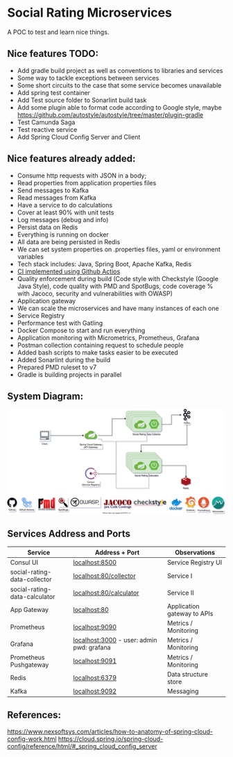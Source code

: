 # Social Rating Microservices

A POC to test and learn nice things.

## Nice features TODO:

- Add gradle build project as well as conventions to libraries and services
- Some way to tackle exceptions between services
- Some short circuits to the case that some service becomes unavailable
- Add spring test container
- Add Test source folder to Sonarlint build task
- Add some plugin able to format code according to Google style, maybe https://github.com/autostyle/autostyle/tree/master/plugin-gradle
- Test Camunda Saga
- Test reactive service
- Add Spring Cloud Config Server and Client

## Nice features already added:

- Consume http requests with JSON in a body;
- Read properties from application properties files
- Send messages to Kafka
- Read messages from Kafka
- Have a service to do calculations
- Cover at least 90% with unit tests
- Log messages (debug and info)
- Persist data on Redis
- Everything is running on docker
- All data are being persisted in Redis
- We can set system properties on .properties files, yaml or environment variables
- Tech stack includes: Java, Spring Boot, Apache Kafka, Redis
- [CI implemented using Github Actios](https://github.com/palerique/microservices-with-spring/actions)
- Quality enforcement during build (Code style with Checkstyle (Google Java Style), code quality
  with PMD and SpotBugs, code coverage % with Jacoco, security and vulnerabilities with OWASP)
- Application gateway
- We can scale the microservices and have many instances of each one
- Service Registry
- Performance test with Gatling
- Docker Compose to start and run everything
- Application monitoring with Micrometrics, Prometheus, Grafana
- Postman collection containing request to schedule people
- Added bash scripts to make tasks easier to be executed
- Added Sonarlint during the build
- Prepared PMD ruleset to v7
- Gradle is building projects in parallel

## System Diagram:

![System Diagram](diagram/ccbt.svg)

## Services Address and Ports

| Service                       | Address + Port                                                              | Observations                 |
|-------------------------------|-----------------------------------------------------------------------------|------------------------------|
| Consul UI                     | [localhost:8500](http://localhost:8500)                                     | Service Registry UI          |
| social-rating-data-collector  | [localhost:80/collector](http://localhost:80/collector/actuator)            | Service I                    |
| social-rating-data-calculator | [localhost:80/calculator](http://localhost:80/calculator/actuator)          | Service II                   |
| App Gateway                   | [localhost:80](http://localhost:80)                                         | Application gateway to APIs  |
| Prometheus                    | [localhost:9090](http://localhost:9090)                                     | Metrics / Monitoring         |
| Grafana                       | [localhost:3000](http://localhost:3000) - user: admin pwd: grafana          | Metrics / Monitoring         |
| Prometheus Pushgateway        | [localhost:9091](http://localhost:9091)                                     | Metrics / Monitoring         |
| Redis                         | [localhost:6379](http://localhost:6379)                                     | Data structure store         |
| Kafka                         | [localhost:9092](http://localhost:9092)                                     | Messaging                    |

## References:

https://www.nexsoftsys.com/articles/how-to-anatomy-of-spring-cloud-config-work.html
https://cloud.spring.io/spring-cloud-config/reference/html/#_spring_cloud_config_server



